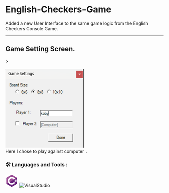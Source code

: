 # English-Checkers-Game
Added a new User Interface to the same game logic from the English Checkers Console Game.
<hr>

<div>
   <h2> Game Setting Screen.</h2>>
   <br>
   <br>
<img 
    src="https://github.com/yaakov-koby-israeli/English-Checkers-Game/blob/main/img/Screenshot%202025-02-19%20122210.png" 
    alt="Image Description"
    width="250" 
    height="250"
    title="Game Setting"
/>
   <br> Here I chose to play against computer .<br>
<div/>



### :hammer_and_wrench: Languages and Tools :
<div>
  <img 
    src="https://raw.githubusercontent.com/devicons/devicon/master/icons/csharp/csharp-original.svg" 
    alt="csharp" 
    width="40" 
    height="40" 
    title="C#" 
  />    
  <img 
    src="https://upload.wikimedia.org/wikipedia/commons/2/2c/Visual_Studio_Icon_2022.svg" 
    alt="VisualStudio" 
    width="40" 
    height="40" 
    title="Visual Studio 2022" 
  />    
<div/> 
